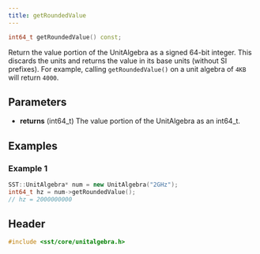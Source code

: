 ```yaml
---
title: getRoundedValue
---
```


```cpp
int64_t getRoundedValue() const;
```

Return the value portion of the UnitAlgebra as a signed 64-bit integer. This discards the units and returns the value in its base units (without SI prefixes). For example, calling `getRoundedValue()` on a unit algebra of `4KB` will return `4000`. 

## Parameters
* **returns** (int64_t) The value portion of the UnitAlgebra as an int64_t.

## Examples

### Example 1
```cpp
SST::UnitAlgebra* num = new UnitAlgebra("2GHz");
int64_t hz = num->getRoundedValue();
// hz = 2000000000
```

## Header
```cpp
#include <sst/core/unitalgebra.h>
```
